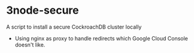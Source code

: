 # 3node-secure
A script to install a secure CockroachDB cluster locally

* Using nginx as proxy to handle redirects which Google Cloud Console doesn't like.